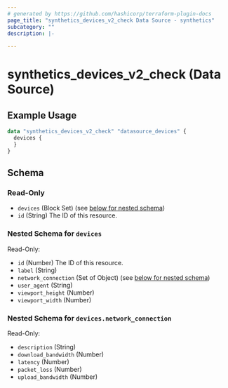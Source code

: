 ```yaml
---
# generated by https://github.com/hashicorp/terraform-plugin-docs
page_title: "synthetics_devices_v2_check Data Source - synthetics"
subcategory: ""
description: |-
  
---
```


# synthetics_devices_v2_check (Data Source)



## Example Usage

```terraform
data "synthetics_devices_v2_check" "datasource_devices" {
  devices {
  }
}
```

<!-- schema generated by tfplugindocs -->
## Schema

### Read-Only

- `devices` (Block Set) (see [below for nested schema](#nestedblock--devices))
- `id` (String) The ID of this resource.

<a id="nestedblock--devices"></a>
### Nested Schema for `devices`

Read-Only:

- `id` (Number) The ID of this resource.
- `label` (String)
- `network_connection` (Set of Object) (see [below for nested schema](#nestedatt--devices--network_connection))
- `user_agent` (String)
- `viewport_height` (Number)
- `viewport_width` (Number)

<a id="nestedatt--devices--network_connection"></a>
### Nested Schema for `devices.network_connection`

Read-Only:

- `description` (String)
- `download_bandwidth` (Number)
- `latency` (Number)
- `packet_loss` (Number)
- `upload_bandwidth` (Number)


